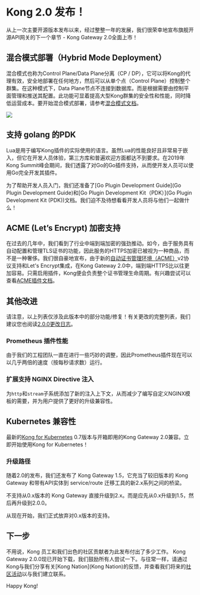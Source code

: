 # Kong 2.0 发布！

从上一次主要开源版本发布以来，经过整整一年的发展，我们很荣幸地宣布旗舰开源API网关的下一个章节 - Kong Gateway 2.0全面上市！

## 混合模式部署（Hybrid Mode Deployment）

混合模式也称为Control Plane/Data Plane分离（CP / DP），它可以将Kong的代理有效，安全地部署在任何地方，然后可以从单个点（Control Plane）控制整个群集。在这种模式下，Data Plane节点不连接到数据库。而是根据需要由控制平面管理和推送其配置。此功能可显着提高大型Kong群集的安全性和性能，同时降低运营成本。要开始混合模式部署，请参考[混合模式文档](https://docs.konghq.com/2.0.x/hybrid-mode)。

![](https://2tjosk2rxzc21medji3nfn1g-wpengine.netdna-ssl.com/wp-content/uploads/2020/01/WX20200121-021513@2x-1024x536.png)

## 支持 golang 的PDK

Lua是用于编写Kong插件的实际使用的语言。虽然Lua的性能良好且非常易于嵌入，但它在开发人员体验，第三方库和普遍欢迎方面都达不到要求。在2019年Kong Summit峰会期间，我们透露了对Go的Go插件支持，从而使开发人员可以使用Go完全开发其插件。

为了帮助开发人员入门，我们还准备了[Go Plugin Development Guide](Go Plugin Development Guide)和[Go Plugin Development Kit（PDK）](Go Plugin Development Kit (PDK))文档。我们迫不及待想看看开发人员将与他们一起做什么！

## ACME (Let’s Encrypt) 加密支持

在过去的几年中，我们看到了行业中端到端加密的强劲推动。如今，由于服务具有自动配置和管理TLS证书的功能，因此服务的HTTPS加密已被视为一种商品，而不是一种奢侈。我们很自豪地宣布，由于新的[自动证书管理环境（ACME）](https://ietf-wg-acme.github.io/acme/draft-ietf-acme-acme.html)v2协议支持和Let's Encrypt集成，在Kong Gateway 2.0中，端到端HTTPS比以往更加容易。只需启用插​​件，Kong便会负责整个证书管理生命周期。有兴趣尝试可以查看[ACME插件文档](https://docs.konghq.com/hub/kong-inc/acme/index.html)。

## 其他改进

请注意，以上列表仅涉及此版本中的部分功能/修复！有关更改的完整列表，我们建议您也阅读[2.0.0更改日志](https://github.com/Kong/kong/blob/master/CHANGELOG.md#200)。

### Prometheus 插件性能

由于我们的工程团队一直在进行一些巧妙的调整，因此Prometheus插件现在可以以几乎两倍的速度（按每秒请求数）运行。

### 扩展支持 NGINX Directive 注入

为`http`和`stream`子系统添加了新的注入上下文，从而减少了编写自定义NGINX模板的需要，并为用户提供了更好的升级兼容性。

## Kubernetes 兼容性

最新的[Kong for Kubernetes](https://github.com/Kong/kubernetes-ingress-controller) 0.7版本与开箱即用的Kong Gateway 2.0兼容。立即开始使用Kong for Kubernetes！

### 升级路径

随着2.0的发布，我们还发布了 Kong Gateway 1.5，它充当了较旧版本的 Kong Gateway 和带有API实体到 service/route 迁移工具的新2.x系列之间的桥梁。

不支持从0.x版本的 Kong Gateway 直接升级到2.x。而是应先从0.x升级到1.5，然后再升级到2.0.0。

从现在开始，我们正式放弃对0.x版本的支持。

## 下一步

不用说，Kong 员工和我们出色的社区贡献者为此发布付出了多少工作。 Kong Gateway 2.0.0现已开始下载，我们鼓励所有人尝试一下。与往常一样，请通过Kong与我们分享有关[Kong Nation](Kong Nation)的反馈，并查看我们将来的[社区活动](https://konghq.com/community/)以与我们建立联系。

Happy Kong!


